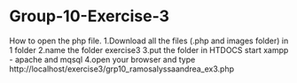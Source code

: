 # Group-10-Exercise-3
How to open the php file.
1.Download all the files (.php and images folder) in 1 folder
2.name the folder exercise3
3.put the folder in HTDOCS start xampp - apache and mqsql
4.open your browser and type http://localhost/exercise3/grp10_ramosalyssaandrea_ex3.php
